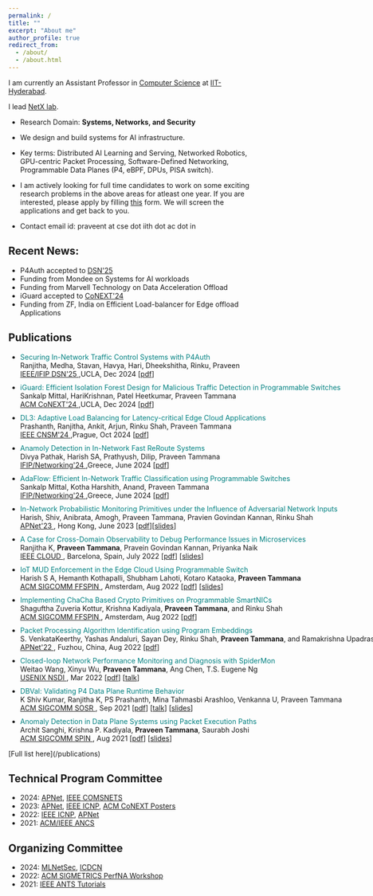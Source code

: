 ```yaml
---
permalink: /
title: ""
excerpt: "About me"
author_profile: true
redirect_from: 
  - /about/
  - /about.html
---
```


I am currently an Assistant Professor in [Computer Science](https://cse.iith.ac.in/) at [IIT-Hyderabad](https://iith.ac.in/). 

<!-- I received my Ph.D. in computer science from University of Edinburgh, advised by [Myungjin Lee](https://www.linkedin.com/in/myungjin-lee-5308136). Prior, I was a post doctoral researcher at [Princeton University](https://www.princeton.edu/), USA, worked with [Jennifer Rexford](https://www.cs.princeton.edu/~jrex/) and [David Walker](https://www.cs.princeton.edu/~dpw/). -->

I lead [NetX lab](https://www.netxiith.in/). 

* Research Domain: **Systems, Networks, and Security** 

* We design and build systems for AI infrastructure. 

* Key terms: Distributed AI Learning and Serving, Networked Robotics, GPU-centric Packet Processing, Software-Defined Networking, Programmable Data Planes (P4, eBPF, DPUs, PISA switch).

* I am actively looking for full time candidates to work on some exciting research problems in the above areas for atleast one year. If you are interested, please apply by filling [this](https://forms.gle/Cq2EBi48TTe27yKWA) form. We will screen the applications and get back to you.

* Contact email id: praveent at cse dot iith dot ac dot in  

## Recent News:
* P4Auth accepted to [DSN'25](https://dsn2025.github.io/)
* Funding from Mondee on Systems for AI workloads
* Funding from Marvell Technology on Data Acceleration Offload
* iGuard accepted to [CoNEXT'24](https://conferences.sigcomm.org/co-next/2024)
* Funding from ZF, India on Efficient Load-balancer for Edge offload Applications


<!-- Please join [MLNetSec: Advancing Networking & Security in the AI/ML Era](https://mlnetsec.cse.iith.ac.in) workshop, co-located with ICDCN on Jan 7, 2025 -->


## Publications
<div style="width: 1200px;">
<ul>

<li style="margin-bottom: 10px;"><span style="color: #008080;">Securing In-Network Traffic Control Systems with P4Auth </span><br/> Ranjitha, Medha, Stavan, Havya, Hari, Dheekshitha, Rinku, Praveen <br /><a href="https://dsn2025.github.io/"> IEEE/IFIP DSN'25 </a>,UCLA, Dec 2024 [<a title="DSN" href="publications/P4Auth-DSN.pdf">pdf</a>]</li>

<li style="margin-bottom: 10px;"><span style="color: #008080;">iGuard: Efficient Isolation Forest Design for Malicious Traffic
Detection in Programmable Switches </span><br/> Sankalp Mittal, HariKrishnan, Patel Heetkumar, Praveen Tammana <br /><a href="https://conferences.sigcomm.org/co-next/2024"> ACM CoNEXT'24 </a>,UCLA, Dec 2024 [<a title="iGuard" href="publications/iGuard-CR.pdf">pdf</a>]</li>

<li style="margin-bottom: 10px;"><span style="color: #008080;">DL3: Adaptive Load Balancing for Latency-critical Edge Cloud Applications </span><br/> Prashanth, Ranjitha, Ankit, Arjun, Rinku Shah, Praveen Tammana <br /><a href="https://cnsm-conf.org/2024/"> IEEE CNSM'24 </a>,Prague, Oct 2024 [<a title="dl3" href="publications/dl3.pdf">pdf</a>]</li>

<li style="margin-bottom: 10px;"><span style="color: #008080;">Anamoly Detection in In-Network Fast ReRoute Systems </span><br/> Divya Pathak, Harish SA, Prathyush, Dilip, Praveen Tammana <br /><a href="https://networking.ifip.org/2024/index.php"> IFIP/Networking'24 </a>,Greece, June 2024 [<a title="p4anamoly" href="publications/frrsec.pdf">pdf</a>]</li>

<li style="margin-bottom: 10px;"><span style="color: #008080;">AdaFlow: Efficient In-Network Traffic Classification using Programmable Switches </span><br/> Sankalp Mittal, Kotha Harshith, Anand, Praveen Tammana <br /><a href="https://networking.ifip.org/2024/index.php"> IFIP/Networking'24 </a>,Greece, June 2024 [<a title="p4security" href="publications/AdaFlow.pdf">pdf</a>]</li>


<li style="margin-bottom: 10px;"><span style="color: #008080;">In-Network Probabilistic Monitoring Primitives under the Influence of Adversarial Network Inputs </span><br/> Harish, Shiv, Anibrata, Amogh, Praveen Tammana, Pravien Govindan Kannan, Rinku Shah <br /><a href="https://conferences.sigcomm.org/events/apnet2023/"> APNet'23 </a>, Hong Kong, June 2023 [<a title="AdvInputs" href="publications/Adv.Inputs.PDPs.pdf">pdf</a>][<a title="slides" href="publications/APNet'23.Adv.Inputs.PDP.algos.talk.pdf">slides</a>]</li>

<!-- 
<li style="margin-bottom: 10px;"><span style="color: #008080;">Scaling IoT MUD Enforcement using Programmable Data Planes</span><br/> Harish, Suvrima, Hemanth, Praveen, Achmad, Kotaro, Selva, Venkanna, Chong <br /><a href="https://noms2023.ieee-noms.org/"> IEEE/IFIP NOMS </a>, Miami, FL, May 2023 [<a title="IoTMud Scale" href="publications/MUD-Scale.pdf">pdf</a>][<a title="IoTMud Scale talk" href="publications/NOMS'23.P4.IoT-MUD-Scale.talk.pdf">slides</a>]</li>

<li style="margin-bottom: 10px;"><span style="color: #008080;">Accelerating PUF-based Authentication Protocols Using Programmable Switch</span><br/> Divya, Ranjitha, Krishna Sai, Praveen, Antony, Tejasvi<br /><a href="https://noms2023.ieee-noms.org/"> IEEE/IFIP NOMS </a>, Miami, FL, May 2023 [<a title="PUFAuth" href="publications/PUF-Auth.pdf">pdf</a>] [<a title="slides" href="publications/NOMS.PUFAuth.talk.pdf">slides</a>] </li> -->

<li style="margin-bottom: 10px;"><span style="color: #008080;">A Case for Cross-Domain Observability to Debug Performance Issues in Microservices</span><br/> Ranjitha K, <strong>Praveen Tammana</strong>, Pravein Govindan Kannan, Priyanka Naik<br /><a href="https://conferences.computer.org/cloud/2022/"> IEEE CLOUD </a>, Barcelona, Spain, July 2022 [<a title="PerfMON" href="publications/perfMON.pdf">pdf</a>] [<a title="slides" href="publications/perfmon-cloud22-slides.pdf">slides</a>]</li>

<li style="margin-bottom: 10px;"><span style="color: #008080;">IoT MUD Enforcement in the Edge Cloud Using Programmable Switch</span><br />Harish S A, Hemanth Kothapalli, Shubham Lahoti, Kotaro Kataoka, <strong>Praveen Tammana</strong><br/> <a href="https://conferences.sigcomm.org/sigcomm/2022/workshop-ffspin.html"> ACM SIGCOMM FFSPIN </a>, Amsterdam, Aug 2022 [<a title="IoTMUD" href="publications/IoTMUD-FFSPIN.pdf">pdf</a>] [<a title="slides" href="publications/IoT-MUD-FFSPIN-slides22.pdf">slides</a>] </li> 

<li style="margin-bottom: 10px;"><span style="color: #008080;">Implementing ChaCha Based Crypto Primitives on Programmable SmartNICs</span><br />Shaguftha Zuveria Kottur, Krishna Kadiyala, <strong>Praveen Tammana</strong>, and Rinku Shah<br/> <a href="https://conferences.sigcomm.org/sigcomm/2022/workshop-ffspin.html"> ACM SIGCOMM FFSPIN </a>, Amsterdam, Aug 2022 [<a title="Crypto" href="publications/Crypto-FFSPIN.pdf">pdf</a>] </li>

<li style="margin-bottom: 10px;"><span style="color: #008080;">Packet Processing Algorithm Identification using Program Embeddings</span><br />S. VenkataKeerthy, Yashas Andaluri, Sayan Dey,  Rinku Shah, <strong>Praveen Tammana</strong>, and Ramakrishna Upadrasta<br/> <a href="https://conferences.sigcomm.org/events/apnet2022/cfp.html"> APNet'22 </a>, Fuzhou, China, Aug 2022 [<a title="PPA" href="https://conferences.sigcomm.org/events/apnet2022/papers/Packet%20Processing%20Algorithm%20Identification%20using%20Program%20Embeddings1.pdf">pdf</a>] </li>

<li style="margin-bottom: 10px;"><span style="color: #008080;">Closed-loop Network Performance Monitoring and Diagnosis with SpiderMon</span><br />Weitao Wang, Xinyu Wu, <strong>Praveen Tammana</strong>, Ang Chen, T.S. Eugene Ng<br /> <a href="https://www.usenix.org/conference/nsdi22/technical-sessions"> USENIX NSDI </a>, Mar 2022 [<a title="SpiderMon" href="https://www.usenix.org/conference/nsdi22/presentation/wang">pdf</a>] [<a href="https://www.youtube.com/watch?v=Jwp7x2ixfFs">talk</a>] </li> 

<li style="margin-bottom: 10px;"><span style="color: #008080;">DBVal: Validating P4 Data Plane Runtime Behavior</span><br />K Shiv Kumar, Ranjitha K, PS Prashanth, Mina Tahmasbi Arashloo, Venkanna U, Praveen Tammana<br /><a href="https://conferences.sigcomm.org/sosr/2021/"> ACM SIGCOMM SOSR </a>, Sep 2021 [<a title="DBVal" href="publications/DBVal_final.pdf">pdf</a>] [<a href="https://drive.google.com/file/d/1zqMKhv7oT8U0G_4IHJjGhIb3n_rzhiNM/view?usp=sharing">talk</a>] [<a href="https://drive.google.com/file/d/1IhxyZZEtgqQDwPugxbUfBIIB9u5hDqKb/view?usp=sharing">slides</a>]  </li>

<li style="margin-bottom: 10px;"><span style="color: #008080;">Anomaly Detection in Data Plane Systems using Packet Execution Paths</span><br />Archit Sanghi, Krishna P. Kadiyala, <strong>Praveen Tammana</strong>, Saurabh Joshi<br/> <a href="https://conferences.sigcomm.org/sigcomm/2021/workshop-spin.html"> ACM SIGCOMM SPIN </a>, Aug 2021 [<a title="p4anamoly" href="publications/P4anamoly-spin-final.pdf">pdf</a>] [<a href="/talks/SPIN'21-p4anamoly.pptx">slides</a>] </li>
</ul>
</div>
[Full list here](/publications)


## Technical Program Committee
* 2024: [APNet](https://conferences.sigcomm.org/events/apnet2024/), [IEEE COMSNETS](https://www.comsnets.org/)
* 2023: [APNet](https://conferences.sigcomm.org/events/apnet2023/), [IEEE ICNP](https://icnp23.cs.ucr.edu/), [ACM CoNEXT Posters](https://conferences.sigcomm.org/co-next/2023/#!/posters)
* 2022: [IEEE ICNP](https://icnp22.cs.ucr.edu/), [APNet](https://conferences.sigcomm.org/events/apnet2022/index.html)
* 2021: [ACM/IEEE ANCS](https://ancsconf.org/)

## Organizing Committee
* 2024: [MLNetSec](https://mlnetsec.cse.iith.ac.in/), [ICDCN](https://cse.iith.ac.in/icdcn-2025/index.html)
* 2022: [ACM SIGMETRICS PerfNA Workshop](https://perfna2022.cse.iith.ac.in/)
* 2021: [IEEE ANTS Tutorials](https://ants2021.ieee-comsoc-ants.org/authors/tutorials/)

<!--
## Current students
* [Ranjitha](https://www.linkedin.com/in/ranjitha-k-9b802823/), PhD, PMRF
* [Harish](https://www.linkedin.com/in/harishsa85/), PhD, PMRF
* [Shiv Kumar](https://www.linkedin.com/in/shivkumar301), PhD, jointly with Dr. Ramakrishna
* [Prashanth](), PhD, TiHAN
* [Praveen Chandrahas](), PhD
* [Sanyan Dey](https://www.linkedin.com/in/sayandey19), Mtech (RA), jointly with Dr. Ramakrishna
* [Divya](https://www.linkedin.com/in/divyapathak24/), MTech (RA), IBM IRL Intern
* [Sankalp](https://github.com/sankalpmittal1911-BitSian), MTech (RA)
* [Ankith](), MTech (RA)
* [Animesh](), MTech (RA), jointly with Dr. Ramakrishna
* [Yuvraj](), MTech (RA)
* [Mahanth](), MTech (TA)
* [Medha](), MTech (TA)


## Alumini
* [Dhiraj Saharia](https://www.linkedin.com/in/dhiraj-saharia/), Research Associate > PhD, Georgetown, Washington DC, USA
* [Prem Kumar](https://in.linkedin.com/in/prem-kumar-84316b6b), MTech (TA)
* [Ramya](https://www.linkedin.com/in/ramya-b-y-2b3721182), MTech (TA) > Apple, India
* [Shubham Lahoti](https://www.linkedin.com/in/shubham-l-a0b1b9105/), MTech (TA) > Oracle, India
-->


<!-- [Full list here](/students) -->

<!-- "**Note:** I am actively looking for self-motivated undergrad and grad students to work with me. If you are interested, please email me for a chat. Some guidelines to work with me:

IIT-Hyd student: B.Tech/M.Tech students must be prepared to 

Non IIT-Hyd student:) 

Projects
======
Like many other Jekyll-based GitHub Pages templates, academicpages makes you separate the website's content from its form. The content & metadata of your website are in structured markdown files, while various other files constitute the theme, specifying how to transform that content & metadata into HTML pages. You keep these various markdown (.md), YAML (.yml), HTML, and CSS files in a public GitHub repository. Each time you commit and push an update to the repository, the [GitHub pages](https://pages.github.com/) service creates static HTML pages based on these files, which are hosted on GitHub's servers free of charge.

Many of the features of dynamic content management systems (like Wordpress) can be achieved in this fashion, using a fraction of the computational resources and with far less vulnerability to hacking and DDoSing. You can also modify the theme to your heart's content without touching the content of your site. If you get to a point where you've broken something in Jekyll/HTML/CSS beyond repair, your markdown files describing your talks, publications, etc. are safe. You can rollback the changes or even delete the repository and start over -- just be sure to save the markdown files! Finally, you can also write scripts that process the structured data on the site, such as [this one](https://github.com/academicpages/academicpages.github.io/blob/master/talkmap.ipynb) that analyzes metadata in pages about talks to display [a map of every location you've given a talk](https://academicpages.github.io/talkmap.html).

Getting started
======
1. Register a GitHub account if you don't have one and confirm your e-mail (required!)
1. Fork [this repository](https://github.com/academicpages/academicpages.github.io) by clicking the "fork" button in the top right. 
1. Go to the repository's settings (rightmost item in the tabs that start with "Code", should be below "Unwatch"). Rename the repository "[your GitHub username].github.io", which will also be your website's URL.
1. Set site-wide configuration and create content & metadata (see below -- also see [this set of diffs](http://archive.is/3TPas) showing what files were changed to set up [an example site](https://getorg-testacct.github.io) for a user with the username "getorg-testacct")
1. Upload any files (like PDFs, .zip files, etc.) to the files/ directory. They will appear at https://[your GitHub username].github.io/files/example.pdf.  
1. Check status by going to the repository settings, in the "GitHub pages" section

Site-wide configuration
------
The main configuration file for the site is in the base directory in [_config.yml](https://github.com/academicpages/academicpages.github.io/blob/master/_config.yml), which defines the content in the sidebars and other site-wide features. You will need to replace the default variables with ones about yourself and your site's github repository. The configuration file for the top menu is in [_data/navigation.yml](https://github.com/academicpages/academicpages.github.io/blob/master/_data/navigation.yml). For example, if you don't have a portfolio or blog posts, you can remove those items from that navigation.yml file to remove them from the header. 

Create content & metadata
------
For site content, there is one markdown file for each type of content, which are stored in directories like _publications, _talks, _posts, _teaching, or _pages. For example, each talk is a markdown file in the [_talks directory](https://github.com/academicpages/academicpages.github.io/tree/master/_talks). At the top of each markdown file is structured data in YAML about the talk, which the theme will parse to do lots of cool stuff. The same structured data about a talk is used to generate the list of talks on the [Talks page](https://academicpages.github.io/talks), each [individual page](https://academicpages.github.io/talks/2012-03-01-talk-1) for specific talks, the talks section for the [CV page](https://academicpages.github.io/cv), and the [map of places you've given a talk](https://academicpages.github.io/talkmap.html) (if you run this [python file](https://github.com/academicpages/academicpages.github.io/blob/master/talkmap.py) or [Jupyter notebook](https://github.com/academicpages/academicpages.github.io/blob/master/talkmap.ipynb), which creates the HTML for the map based on the contents of the _talks directory).

**Markdown generator**

I have also created [a set of Jupyter notebooks](https://github.com/academicpages/academicpages.github.io/tree/master/markdown_generator
) that converts a CSV containing structured data about talks or presentations into individual markdown files that will be properly formatted for the academicpages template. The sample CSVs in that directory are the ones I used to create my own personal website at stuartgeiger.com. My usual workflow is that I keep a spreadsheet of my publications and talks, then run the code in these notebooks to generate the markdown files, then commit and push them to the GitHub repository.

How to edit your site's GitHub repository
------
Many people use a git client to create files on their local computer and then push them to GitHub's servers. If you are not familiar with git, you can directly edit these configuration and markdown files directly in the github.com interface. Navigate to a file (like [this one](https://github.com/academicpages/academicpages.github.io/blob/master/_talks/2012-03-01-talk-1.md) and click the pencil icon in the top right of the content preview (to the right of the "Raw | Blame | History" buttons). You can delete a file by clicking the trashcan icon to the right of the pencil icon. You can also create new files or upload files by navigating to a directory and clicking the "Create new file" or "Upload files" buttons. 

Example: editing a markdown file for a talk
![Editing a markdown file for a talk](/images/editing-talk.png)

For more info
------
More info about configuring academicpages can be found in [the guide](https://academicpages.github.io/markdown/). The [guides for the Minimal Mistakes theme](https://mmistakes.github.io/minimal-mistakes/docs/configuration/) (which this theme was forked from) might also be helpful. -->
